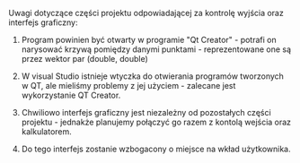 Uwagi dotyczące części projektu odpowiadającej za kontrolę wyjścia oraz interfejs graficzny:

1. Program powinien być otwarty w programie "Qt Creator" - potrafi on narysować krzywą pomiędzy danymi punktami - reprezentowane one są przez wektor par (double, double)

2. W visual Studio istnieje wtyczka do otwierania programów tworzonych w QT, ale mieliśmy problemy z jej użyciem - zalecane jest wykorzystanie QT Creator.

3. Chwiliowo interfejs graficzny jest niezależny od pozostałych części projektu - jednakże planujemy połączyć go razem z kontolą wejścia oraz kalkulatorem.

4. Do tego interfejs zostanie wzbogacony o miejsce na wkład użytkownika.


